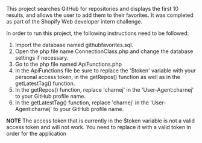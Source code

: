 This project searches GitHub for repositories and displays the first 10 results, and allows the user to add them to their favorites. It was completed as part of the Shopify Web developer intern challenge.

In order to run this project, the following instructions need to be followed:

1. Import the database named githubfavorites.sql.
2. Open the php file name ConnectionClass.php and change the database settings if necessary.
3. Go to the php file named ApiFunctions.php
4. In the ApiFunctions file be sure to replace the '$token' variable with your personal access token, in the getRepos() function as well as in the getLatestTag() function.
5. In the getRepos() function, replace 'charnej' in the 'User-Agent:charnej' to your GitHub profile name.
6. In the getLatestTag() function, replace 'charnej' in the 'User-Agent:charnej' to your GitHub profile name.

**NOTE** The access token that is currently in the $token variable is not a valid access token and will not work. You need to replace it with a valid token in order for the application
